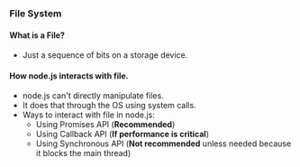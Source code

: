 ### File System

#### What is a File?

- Just a sequence of bits on a storage device.

#### How node.js interacts with file.

- node.js can't directly manipulate files.
- It does that through the OS using system calls.
- Ways to interact with file in node.js:
  - Using Promises API (**Recommended**)
  - Using Callback API (**If performance is critical**)
  - Using Synchronous API (**Not recommended** unless needed because it blocks the main thread)



